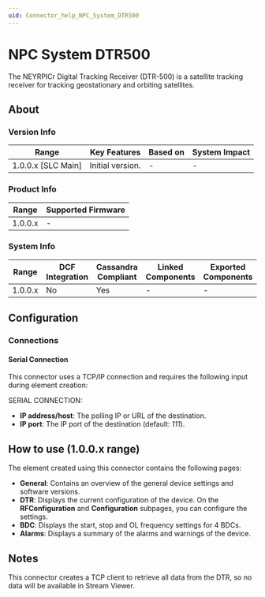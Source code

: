 ```yaml
---
uid: Connector_help_NPC_System_DTR500
---
```


# NPC System DTR500

The NEYRPICr Digital Tracking Receiver (DTR-500) is a satellite tracking receiver for tracking geostationary and orbiting satellites.

## About

### Version Info

| **Range**            | **Key Features** | **Based on** | **System Impact** |
|----------------------|------------------|--------------|-------------------|
| 1.0.0.x \[SLC Main\] | Initial version. | \-           | \-                |

### Product Info

| **Range** | **Supported Firmware** |
|-----------|------------------------|
| 1.0.0.x   | \-                     |

### System Info

| **Range** | **DCF Integration** | **Cassandra Compliant** | **Linked Components** | **Exported Components** |
|-----------|---------------------|-------------------------|-----------------------|-------------------------|
| 1.0.0.x   | No                  | Yes                     | \-                    | \-                      |

## Configuration

### Connections

#### Serial Connection

This connector uses a TCP/IP connection and requires the following input during element creation:

SERIAL CONNECTION:

- **IP address/host**: The polling IP or URL of the destination.
- **IP port**: The IP port of the destination (default: *111*).

## How to use (1.0.0.x range)

The element created using this connector contains the following pages:

- **General**: Contains an overview of the general device settings and software versions.
- **DTR**: Displays the current configuration of the device. On the **RFConfiguration** and **Configuration** subpages, you can configure the settings.
- **BDC**: Displays the start, stop and OL frequency settings for 4 BDCs.
- **Alarms**: Displays a summary of the alarms and warnings of the device.

## Notes

This connector creates a TCP client to retrieve all data from the DTR, so no data will be available in Stream Viewer.
